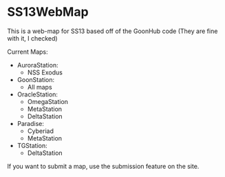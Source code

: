 # SS13WebMap

This is a web-map for SS13 based off of the GoonHub code (They are fine with it, I checked)

Current Maps:
- AuroraStation:
  - NSS Exodus
- GoonStation:
  - All maps
- OracleStation:
  - OmegaStation
  - MetaStation
  - DeltaStation
- Paradise:
  - Cyberiad
  - MetaStation
- TGStation:
  - DeltaStation
 
If you want to submit a map, use the submission feature on the site.
